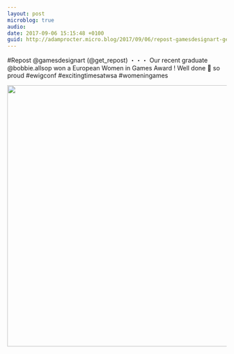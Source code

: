 ```yaml
---
layout: post
microblog: true
audio: 
date: 2017-09-06 15:15:48 +0100
guid: http://adamprocter.micro.blog/2017/09/06/repost-gamesdesignart-getrepostour.html
---
```

#Repost @gamesdesignart (@get_repost)
・・・
Our recent graduate @bobbie.allsop won a European Women in Games Award ! Well done 👏 so proud #ewigconf #excitingtimesatwsa  #womeningames

<img src="http://discursive.adamprocter.co.uk/uploads/2017/0216a6ae24.jpg" width="600" height="600" />
